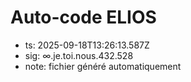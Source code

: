 # Auto-code ELIOS
- ts: 2025-09-18T13:26:13.587Z
- sig: ∞.je.toi.nous.432.528
- note: fichier généré automatiquement